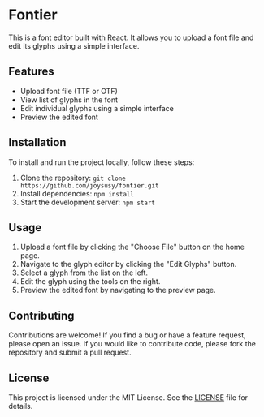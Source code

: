 # Fontier

This is a font editor built with React. It allows you to upload a font file and edit its glyphs using a simple interface.

## Features

- Upload font file (TTF or OTF)
- View list of glyphs in the font
- Edit individual glyphs using a simple interface
- Preview the edited font

## Installation

To install and run the project locally, follow these steps:

1. Clone the repository: `git clone https://github.com/joysusy/fontier.git`
2. Install dependencies: `npm install`
3. Start the development server: `npm start`

## Usage

1. Upload a font file by clicking the "Choose File" button on the home page.
2. Navigate to the glyph editor by clicking the "Edit Glyphs" button.
3. Select a glyph from the list on the left.
4. Edit the glyph using the tools on the right.
5. Preview the edited font by navigating to the preview page.

## Contributing

Contributions are welcome! If you find a bug or have a feature request, please open an issue. If you would like to contribute code, please fork the repository and submit a pull request.

## License

This project is licensed under the MIT License. See the [LICENSE](LICENSE) file for details.